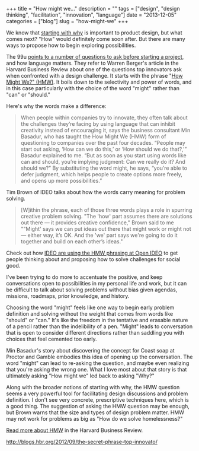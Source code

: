 +++
title = "How might we..."
description = ""
tags = ["design", "design thinking", "facilitation", "innovation", "language"]
date = "2013-12-05"
categories = ["blog"]
slug = "how-might-we"
+++



<p>We know that <a href="http://www.startwithwhy.com/">starting with why</a> is important to product design, but what comes next? "How" would definitely come soon after. But there are many ways to propose how to begin exploring possibilities. </p>
<p>The 99u <a href="http://99u.com/workbook/20529/answer-these-6-questions-before-starting-a-project">points to a number of questions to ask before starting a project</a>, and how language matters. They refer to Warren Berger's article in the Harvard Business Review about one of the questions top innovators ask when confronted with a design challenge. It starts with the phrase "<a href="http://blogs.hbr.org/2012/09/the-secret-phrase-top-innovato/">How Might We?" (HMW)</a>. It boils down to the selectivity and power of words, and in this case particularly with the choice of the word "might" rather than "can" or "should."</p>
<p>Here's why the words make a difference:</p>
<blockquote><p>When people within companies try to innovate, they often talk about the challenges they’re facing by using language that can inhibit creativity instead of encouraging it, says the business consultant Min Basadur, who has taught the How Might We (HMW) form of questioning to companies over the past four decades. “People may start out asking, ‘How can we do this,’ or ‘How should we do that?,’” Basadur explained to me. “But as soon as you start using words like can and should, you’re implying judgment: Can we really do it? And should we?” By substituting the word might, he says, “you’re able to defer judgment, which helps people to create options more freely, and opens up more possibilities.”</p></blockquote>
<p>Tim Brown of IDEO talks about how the words carry meaning for problem solving.</p>
<blockquote><p>[W]ithin the phrase, each of those three words plays a role in spurring creative problem solving. "The 'how' part assumes there are solutions out there — it provides creative confidence," Brown said to me ""Might' says we can put ideas out there that might work or might not — either way, it’s OK. And the 'we' part says we're going to do it together and build on each other’s ideas."</p></blockquote>
<p>Check out how <a href="http://www.openideo.com/open">IDEO are using the HMW phrasing at Open IDEO</a> to get people thinking about and proposing how to solve challenges for social good. </p>
<p>I've been trying to do more to accentuate the positive, and keep conversations open to possibilities in my personal life and work, but it can be difficult to talk about solving problems without bias given agendas, missions, roadmaps, prior knowledge, and history. </p>
<p>Choosing the word "might" feels like one way to begin early problem definition and solving without the weight  that comes from words like "should" or "can." It's like the freedom in the tentative and erasable nature of a pencil rather than the indelibility of a pen. "Might" leads to conversation that is open to consider different directions rather than saddling you with choices that feel cemented too early. </p>
<p>Min Basadur's story about discovering the concept for Coast soap at Proctor and Gamble embodies this idea of opening up the conversation. The word "might" can lead to re-asking the question, and maybe even realizing that you're asking the wrong one. What I love most about that story is that ultimately asking "How might we" led back to asking "Why?"</p>
<p>Along with the broader notions of starting with why, the HMW question seems a very powerful tool for facilitating design discussions and problem definition. I don't see very concrete, prescriptive techniques here, which is a good thing. The suggestion of asking the HMW question may be enough, but Brown warns that the size and types of design problem matter. HMW may not work for problems as big as "How do we solve homelessness?" </p>
<p><a href="http://blogs.hbr.org/2012/09/the-secret-phrase-top-innovato/">Read more about HMW</a> in the Harvard Business Review.</p>
    
  <a href="http://blogs.hbr.org/2012/09/the-secret-phrase-top-innovato/">http://blogs.hbr.org/2012/09/the-secret-phrase-top-innovato/</a>
